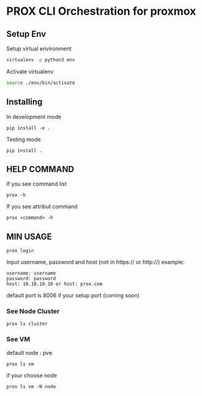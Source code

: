 # PROX CLI Orchestration for proxmox

## Setup Env
Setup virtual environment

``` bash
virtualenv -p python3 env
```

Activate virtualenv
``` bash
source ./env/bin/activate
```

## Installing
In development mode
```
pip install -e . 
```

Testing mode
```
pip install . 
```

## HELP COMMAND
If you see command list
```
prox -h
```
If you see attribut command
```
prox <command> -h
```

## MIN USAGE
```
prox login
```
Input username, password and host (not in https:// or http://) example:
```
username: username
password: password
host: 10.10.10.10 or host: prox.com
```
default port is 8006 if your setup port (coming soon)

### See Node Cluster
```
prox ls cluster
```
### See VM 
default node : pve
```
prox ls vm
```
if your choose node

```
prox ls vm -N node
```